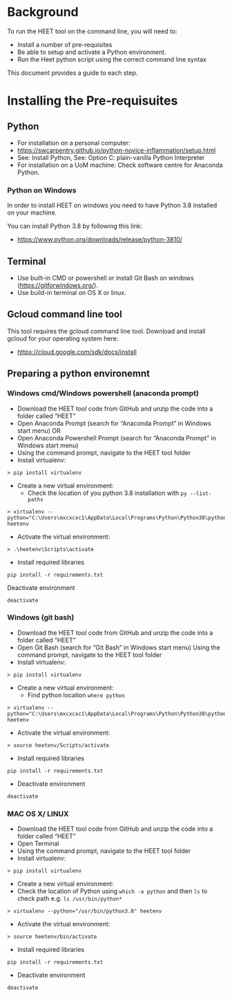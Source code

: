 # Background
To run the HEET tool on the command line, you will need to:

- Install a number of pre-requisites
- Be able to setup and activate a Python environment.  
- Run the Heet python script using the correct command line syntax

This document provides a guide to each step.

# Installing the Pre-requisuites

## Python

- For installation on a personal computer:
- https://swcarpentry.github.io/python-novice-inflammation/setup.html
- See: Install Python, See: Option C: plain-vanilla Python Interpreter
- For installation on a UoM machine: Check software centre for Anaconda Python.


### Python on Windows 
In order to install HEET on windows you need to have Python 3.8 installed on your machine.

You can install Python 3.8 by following this link:
* https://www.python.org/downloads/release/python-3810/


## Terminal
- Use built-in CMD or powershell or install Git Bash on windows (https://gitforwindows.org/).
- Use build-in terminal on OS X or linux.

## Gcloud command line tool
This tool requires the gcloud command line tool.
Download and install gcloud for your operating system here:
- https://cloud.google.com/sdk/docs/install

## Preparing a python environemnt

### Windows cmd/Windows powershell (anaconda prompt)
- Download the HEET tool code from GitHub and unzip the code into a folder called “HEET”
- Open Anaconda Prompt (search for “Anaconda Prompt” in Windows start menu) OR
- Open Anaconda Powershell Prompt (search for “Anaconda Prompt” in Windows start menu)
- Using the command prompt, navigate to the HEET tool folder
- Install virtualenv:  
```
> pip install virtualenv
```

- Create a new virtual environment: 
  - Check the location of you python 3.8 installation with `py --list-paths`
```
> virtualenv --python="C:\Users\mxcxcxc1\AppData\Local\Programs\Python\Python38\python.exe" heetenv
``` 
- Activate the virtual environment: 
```
> .\heetenv\Scripts\activate
``` 
- Install required libraries

```
pip install -r requirements.txt
```
Deactivate environment

```
deactivate
```

### Windows (git bash)

- Download the HEET tool code from GitHub and unzip the code into a folder called “HEET”
- Open Git Bash (search for “Git Bash” in Windows start menu) Using the command prompt, navigate to the HEET tool folder
- Install virtualenv:  
```
> pip install virtualenv
```
- Create a new virtual environment: 
  - Find python location `where python`
```
> virtualenv --python="C:\Users\mxcxcxc1\AppData\Local\Programs\Python\Python38\python.exe" heetenv
``` 
-	Activate the virtual environment: 
```
> source heetenv/Scripts/activate
``` 
- Install required libraries
```
pip install -r requirements.txt
```
- Deactivate environment
```
deactivate
```

### MAC OS X/ LINUX

- Download the HEET tool code from GitHub and unzip the code into a folder called “HEET”
- Open Terminal 
- Using the command prompt, navigate to the HEET tool folder
- Install virtualenv:  

```
> pip install virtualenv
```
-	Create a new virtual environment: 
  - Check the location of Python using `which -a python` and then `ls` to check path e.g.  `ls /usr/bin/python*`
```
> virtualenv --python="/usr/bin/python3.8" heetenv
``` 
-	Activate the virtual environment: 
```
> source heetenv/bin/activate
``` 
-	Install required libraries

```
pip install -r requirements.txt
```
-	Deactivate environment

```
deactivate
```




